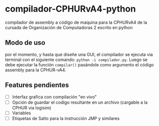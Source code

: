 # compilador-CPHURvA4-python
compilador de assembly a código de maquina para la CPHURvA4 de la cursada de Organización de Computadoras 2 escrito en python


## Modo de uso
por el momento, y hasta que diseñe una GUI, el compilador se ejecuta via terminal con el siguiente comando:
`python -i compilador.py`. Luego se debe ejecutar la función `compilar()` pasándole como argumento el código assembly para la CPHUR-vA4.

## Features pendientes
- [ ] Interfaz grafica con compilación "en vivo"
- [ ] Opción de guardar el codigo resultante en un archivo (cargable a la CPHUR via logisim)
- [ ] Variables
- [ ] Etiquetas de Salto para la instrucción JMP y similares
